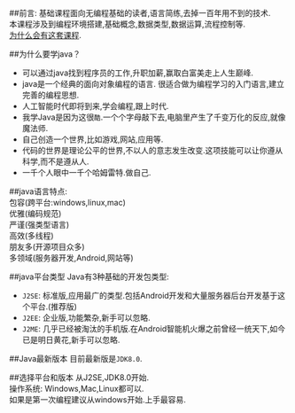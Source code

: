 ##前言:
基础课程面向无编程基础的读者,语言简练,去掉一百年用不到的技术.  
本课程涉及到编程环境搭建,基础概念,数据类型,数据运算,流程控制等.   
[为什么会有这套课程](../../about.html).   

##为什么要学java？   
* 可以通过java找到程序员的工作,升职加薪,赢取白富美走上人生巅峰.  
* java是一个经典的面向对象编程的语言. 很适合做为编程学习的入门语言,建立完善的编程思想.   
* 人工智能时代即将到来,学会编程,跟上时代.   
* 我学Java是因为这很`酷`.一个个字母敲下去,电脑里产生了千变万化的反应,就像魔法师.  
* 自己创造一个世界,比如游戏,网站,应用等.   
* 代码的世界是理论公平的世界,不以人的意志发生改变.这项技能可以让你遵从科学,而不是遵从人.  
* 一千个人眼中一千个哈姆雷特.做自己.   

##java语言特点:   
包容(跨平台:windows,linux,mac)   
优雅(编码规范)   
严谨(强类型语言)  
高效(多线程)   
朋友多(开源项目众多)   
多领域(服务器开发,Android,网站等)   

##java平台类型
Java有3种基础的开发包类型:   
* `J2SE`: 标准版,应用最广的类型.包括Android开发和大量服务器后台开发基于这个平台.(推荐版)   
* `J2EE`: 企业版,功能繁杂,新手可以忽略.   
* `J2ME`: 几乎已经被淘汰的手机版.在Android智能机火爆之前曾经一统天下,如今已是明日黄花,新手可以忽略.   

##Java最新版本
目前最新版是`JDK8.0`.

##选择平台和版本
从J2SE,JDK8.0开始.   
操作系统: Windows,Mac,Linux都可以.    
如果是第一次编程建议从windows开始.上手最容易.   